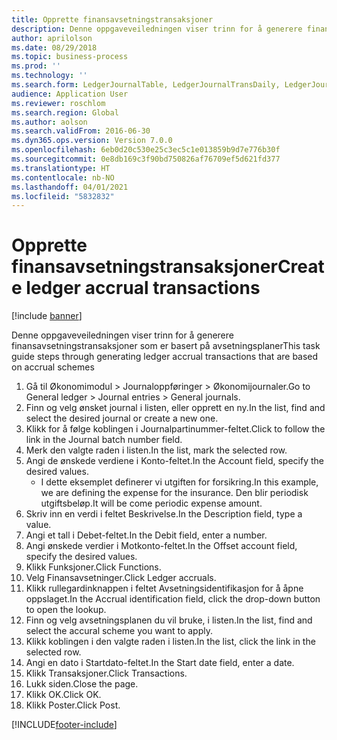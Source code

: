```yaml
---
title: Opprette finansavsetningstransaksjoner
description: Denne oppgaveveiledningen viser trinn for å generere finansavsetningstransaksjoner som er basert på avsetningsplaner.
author: aprilolson
ms.date: 08/29/2018
ms.topic: business-process
ms.prod: ''
ms.technology: ''
ms.search.form: LedgerJournalTable, LedgerJournalTransDaily, LedgerJournalTransAccrual, LedgerJournalTransAccrualTrans
audience: Application User
ms.reviewer: roschlom
ms.search.region: Global
ms.author: aolson
ms.search.validFrom: 2016-06-30
ms.dyn365.ops.version: Version 7.0.0
ms.openlocfilehash: 6eb0d20c530e25c3ec5c1e013859b9d7e776b30f
ms.sourcegitcommit: 0e8db169c3f90bd750826af76709ef5d621fd377
ms.translationtype: HT
ms.contentlocale: nb-NO
ms.lasthandoff: 04/01/2021
ms.locfileid: "5832832"
---
```

# <a name="create-ledger-accrual-transactions"></a><span data-ttu-id="a9a52-103">Opprette finansavsetningstransaksjoner</span><span class="sxs-lookup"><span data-stu-id="a9a52-103">Create ledger accrual transactions</span></span>

[!include [banner](../../includes/banner.md)]

<span data-ttu-id="a9a52-104">Denne oppgaveveiledningen viser trinn for å generere finansavsetningstransaksjoner som er basert på avsetningsplaner</span><span class="sxs-lookup"><span data-stu-id="a9a52-104">This task guide steps through generating ledger accrual transactions that are based on accrual schemes</span></span>

1. <span data-ttu-id="a9a52-105">Gå til Økonomimodul > Journaloppføringer > Økonomijournaler.</span><span class="sxs-lookup"><span data-stu-id="a9a52-105">Go to General ledger > Journal entries > General journals.</span></span>
2. <span data-ttu-id="a9a52-106">Finn og velg ønsket journal i listen, eller opprett en ny.</span><span class="sxs-lookup"><span data-stu-id="a9a52-106">In the list, find and select the desired journal or create a new one.</span></span>
3. <span data-ttu-id="a9a52-107">Klikk for å følge koblingen i Journalpartinummer-feltet.</span><span class="sxs-lookup"><span data-stu-id="a9a52-107">Click to follow the link in the Journal batch number field.</span></span>
4. <span data-ttu-id="a9a52-108">Merk den valgte raden i listen.</span><span class="sxs-lookup"><span data-stu-id="a9a52-108">In the list, mark the selected row.</span></span>
5. <span data-ttu-id="a9a52-109">Angi de ønskede verdiene i Konto-feltet.</span><span class="sxs-lookup"><span data-stu-id="a9a52-109">In the Account field, specify the desired values.</span></span>
    * <span data-ttu-id="a9a52-110">I dette eksemplet definerer vi utgiften for forsikring.</span><span class="sxs-lookup"><span data-stu-id="a9a52-110">In this example, we are defining the expense for the insurance.</span></span> <span data-ttu-id="a9a52-111">Den blir periodisk utgiftsbeløp.</span><span class="sxs-lookup"><span data-stu-id="a9a52-111">It will be come periodic expense amount.</span></span>  
6. <span data-ttu-id="a9a52-112">Skriv inn en verdi i feltet Beskrivelse.</span><span class="sxs-lookup"><span data-stu-id="a9a52-112">In the Description field, type a value.</span></span>
7. <span data-ttu-id="a9a52-113">Angi et tall i Debet-feltet.</span><span class="sxs-lookup"><span data-stu-id="a9a52-113">In the Debit field, enter a number.</span></span>
8. <span data-ttu-id="a9a52-114">Angi ønskede verdier i Motkonto-feltet.</span><span class="sxs-lookup"><span data-stu-id="a9a52-114">In the Offset account field, specify the desired values.</span></span>
9. <span data-ttu-id="a9a52-115">Klikk Funksjoner.</span><span class="sxs-lookup"><span data-stu-id="a9a52-115">Click Functions.</span></span>
10. <span data-ttu-id="a9a52-116">Velg Finansavsetninger.</span><span class="sxs-lookup"><span data-stu-id="a9a52-116">Click Ledger accruals.</span></span>
11. <span data-ttu-id="a9a52-117">Klikk rullegardinknappen i feltet Avsetningsidentifikasjon for å åpne oppslaget.</span><span class="sxs-lookup"><span data-stu-id="a9a52-117">In the Accrual identification field, click the drop-down button to open the lookup.</span></span>
12. <span data-ttu-id="a9a52-118">Finn og velg avsetningsplanen du vil bruke, i listen.</span><span class="sxs-lookup"><span data-stu-id="a9a52-118">In the list, find and select the accural scheme you want to apply.</span></span>
13. <span data-ttu-id="a9a52-119">Klikk koblingen i den valgte raden i listen.</span><span class="sxs-lookup"><span data-stu-id="a9a52-119">In the list, click the link in the selected row.</span></span>
14. <span data-ttu-id="a9a52-120">Angi en dato i Startdato-feltet.</span><span class="sxs-lookup"><span data-stu-id="a9a52-120">In the Start date field, enter a date.</span></span>
15. <span data-ttu-id="a9a52-121">Klikk Transaksjoner.</span><span class="sxs-lookup"><span data-stu-id="a9a52-121">Click Transactions.</span></span>
16. <span data-ttu-id="a9a52-122">Lukk siden.</span><span class="sxs-lookup"><span data-stu-id="a9a52-122">Close the page.</span></span>
17. <span data-ttu-id="a9a52-123">Klikk OK.</span><span class="sxs-lookup"><span data-stu-id="a9a52-123">Click OK.</span></span>
18. <span data-ttu-id="a9a52-124">Klikk Poster.</span><span class="sxs-lookup"><span data-stu-id="a9a52-124">Click Post.</span></span>



[!INCLUDE[footer-include](../../../includes/footer-banner.md)]